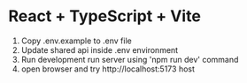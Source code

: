 # React + TypeScript + Vite
1. Copy .env.example to .env file 
2. Update shared api inside .env environment
3. Run development run server using 'npm run dev' command
4. open browser and try http://localhost:5173 host